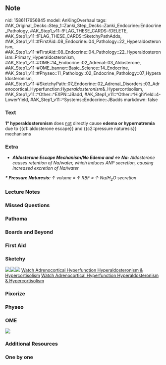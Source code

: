 ## Note
nid: 1586117656845
model: AnKingOverhaul
tags: #AK_Original_Decks::Step_1::Zanki_Step_Decks::Zanki_Endocrine::Endocrine_Pathology, #AK_Step1_v11::!FLAG_THESE_CARDS::!DELETE, #AK_Step1_v11::!FLAG_THESE_CARDS::SketchyPathAdds, #AK_Step1_v11::#FirstAid::08_Endocrine::04_Pathology::22_Hyperaldosteronism, #AK_Step1_v11::#FirstAid::08_Endocrine::04_Pathology::22_Hyperaldosteronism::Primary_Hyperaldosteronism, #AK_Step1_v11::#OME::14_Endocrine::02_Adrenal::03_Aldosterone, #AK_Step1_v11::#OME_banner::Basic_Science::14_Endocrine, #AK_Step1_v11::#Physeo::11_Pathology::02_Endocrine_Pathology::07_Hyperaldosteronism, #AK_Step1_v11::#SketchyPath::07_Endocrine::02_Adrenal_Disorders::03_Adrenocortical_Hyperfunction:_Hyperaldosteronism_&_Hypercortisolism, #AK_Step1_v11::^Other::^EXPN::JBadd, #AK_Step1_v11::^Other::^HighYield::4-LowerYield, #AK_Step1_v11::^Systems::Endocrine::JBadds
markdown: false

### Text
<b>1° hyperaldosteronism</b> does <u>not</u> directly cause
<b>edema or hypernatremia</b> due to {{c1::aldosterone escape}} and
{{c2::pressure naturesis}} mechanisms

### Extra
* <i><b>Aldosterone Escape Mechanism/No Edema and ↔ Na:</b>
Aldosterone causes retention of Na/water, which induces ANP
secretion, causing increased excretion of Na/water</i>
<div>
  <i><b>* Pressure Naturesis:</b> ↑ volume = ↑ RBF = ↑
  Na/H<sub style="">2</sub>O secretion</i>
</div>

### Lecture Notes


### Missed Questions


### Pathoma


### Boards and Beyond


### First Aid


### Sketchy
<img src=
"primary%20hyperaldosteronism%20-%20idiopathic,%20hyperplasia_1566160514431.jpg"><img src="primary%20hyperaldosteronism%20-%20idiopathic_1566160514431.jpg"><img src="zOverall-4c9da3edc500c45875179862d7e5c2d2d770c677_1566160514431.jpg">
<a href=
"https://dashboard.sketchy.com/study/medical/courses/medical-pathophysiology/units/medical-pathophysiology-endocrine/videos/medical-pathophysiology-endocrine-adrenal-disorders-adrenocortical-hyperfunction-hyperaldosteronism-and-hypercortisolism?utm_source=anki&utm_medium=partnership&utm_campaign=february_update&utm_content=medical">
Watch Adrenocortical Hyperfunction Hyperaldosteronism &
Hypercortisolism</a> <a href=
"https://dashboard.sketchy.com/study/medical/courses/medical-pathophysiology/units/medical-pathophysiology-endocrine/videos/medical-pathophysiology-endocrine-adrenal-disorders-adrenocortical-hyperfunction-hyperaldosteronism-and-hypercortisolism?utm_source=anki&utm_medium=partnership&utm_campaign=february_update&utm_content=medical">
Watch Adrenocortical Hyperfunction Hyperaldosteronism &
Hypercortisolism</a>

### Pixorize


### Physeo


### OME
<div class="ome-widget">
  <a href=
  "https://onlinemeded.org/spa/endocrine?ref=anki"><img src="_OME_AnkiFlashcards_Topic_5.png"></a>
</div>

### Additional Resources


### One by one

